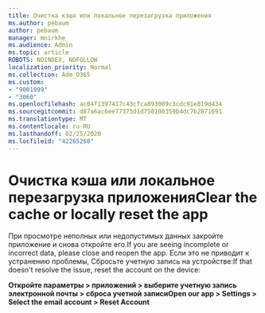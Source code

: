 ```yaml
---
title: Очистка кэша или локальное перезагрузка приложения
ms.author: pebaum
author: pebaum
manager: mnirkhe
ms.audience: Admin
ms.topic: article
ROBOTS: NOINDEX, NOFOLLOW
localization_priority: Normal
ms.collection: Adm_O365
ms.custom:
- "9001099"
- "3060"
ms.openlocfilehash: ac04f1397417c43cfca893009c3cdc91e819d434
ms.sourcegitcommit: d87a6ac6ee77375d1d750100359b4dc7b2871691
ms.translationtype: MT
ms.contentlocale: ru-RU
ms.lasthandoff: 02/25/2020
ms.locfileid: "42265260"
---
```

# <a name="clear-the-cache-or-locally-reset-the-app"></a><span data-ttu-id="58173-102">Очистка кэша или локальное перезагрузка приложения</span><span class="sxs-lookup"><span data-stu-id="58173-102">Clear the cache or locally reset the app</span></span>

<span data-ttu-id="58173-103">При просмотре неполных или недопустимых данных закройте приложение и снова откройте его.</span><span class="sxs-lookup"><span data-stu-id="58173-103">If you are seeing incomplete or incorrect data, please close and reopen the app.</span></span>  <span data-ttu-id="58173-104">Если это не приводит к устранению проблемы, Сбросьте учетную запись на устройстве:</span><span class="sxs-lookup"><span data-stu-id="58173-104">If that doesn't resolve the issue, reset the account on the device:</span></span> 

<span data-ttu-id="58173-105">**Откройте параметры > приложений > выберите учетную запись электронной почты > сброса учетной записи**</span><span class="sxs-lookup"><span data-stu-id="58173-105">**Open our app > Settings > Select the email account > Reset Account**</span></span>